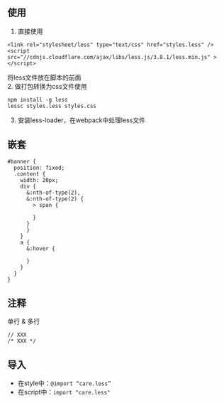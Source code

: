 ## 使用
1. 直接使用
```
<link rel="stylesheet/less" type="text/css" href="styles.less" />
<script src="//cdnjs.cloudflare.com/ajax/libs/less.js/3.8.1/less.min.js" ></script>
```
将less文件放在脚本的前面    
2. 做打包转换为css文件使用  
```
npm install -g less
lessc styles.less styles.css
```
3. 安装less-loader，在webpack中处理less文件   

## 嵌套
```
#banner {
  position: fixed;
  .content {
    width: 20px;
    div {
      &:nth-of-type(2),
      &:nth-of-type(2) {
        > span {

        }
      }
      }
    }
    a {
      &:hover {

      }
    }
  }
}
```

## 注释
单行 & 多行  
```
// XXX
/* XXX */
```
## 导入
- 在style中：`@import “care.less”`  
- 在script中：`import "care.less"`  
